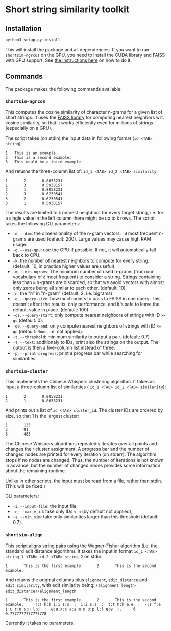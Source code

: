 # Short string similarity toolkit

## Installation

```
python3 setup.py install
```

This will install the package and all dependencies. If you want to run
`shortsim-ngrcos` on the GPU, you need to install the CUDA library and FAISS
with GPU support. See
[the instructions here](https://github.com/facebookresearch/faiss/blob/master/INSTALL.md#install-via-conda)
on how to do it.

## Commands

The package makes the following commands available:

### `shortsim-ngrcos`

This computes the cosine similarity of character n-grams for a given list
of short strings. It uses the
[FAISS library](https://github.com/facebookresearch/faiss/) for computing
nearest neighbors wrt. cosine similarity, so that it works efficiently even
for millions of strings (especially on a GPU).

The script takes (on stdin) the input data in following format
(`id <TAB> string`):

```
1	This is an example.
2	This is a second example.
3	This would be a third example.
```

And returns the three-column list of: `id_1 <TAB> id_2 <TAB> similarity`:

```
1       2       0.8058231
1       3       0.5938157
2       1       0.8058231
2       3       0.6250541
3       2       0.6250541
3       1       0.5938157
```

The results are limited to `k` nearest neighbors for every target string,
i.e. for a single value in the left column there might be up to `k` rows. The
script takes the following CLI parameters:

* `-d`, `--dim`: the dimensionality of the n-gram vectors: `-d` most frequent
n-grams are used (default: 200). Large values may cause high RAM usage.
* `-g`, `--use-gpu`: use the GPU if possible. If not, it will automatically
fall back to CPU.
* `-k`: the number of nearest neighbors to compute for every string. (default:
10, in practice higher values are useful)
* `-m`, `--min-ngrams`: The minimum number of used n-grams (from our vocabulary
of `d` most frequent) to consider a string. Strings containing less than `m`
n-grams are discarded, so that we avoid vectors with almost only zeros being
all similar to each other. (default: 10)
* `-n`: the "n" in "n-gram" (default: 2, i.e. bigrams)
* `-q`, `--query-size`: how much points to pass to FAISS in one query. This
doesn't affect the results, only performance, and it's safe to leave the
default value in place. (default: 100)
* `-qs`, `--query-start`: only compute nearest neighbors of strings with ID
`>= qs` (default: 0).
* `-qe`, `--query-end`: only compute nearest neighbors of strings with ID
`<= qe` (default: `None`, i.e. not applied).
* `-t`, `--threshold`: minimum similarity to output a pair. (default: 0.7)
* `-T`, `--text`: additionaly to IDs, print also the strings on the output. The
output is then a five-column list instead of three.
* `-p`, `--print-progress`: print a progress bar while searching for
similarities.

### `shortsim-cluster`

This implements the Chinese Whispers clustering algorithm. It takes as input
a three-column list of similarities ( `id_1 <TAB> id_2 <TAB> similarity`):

```
1       2       0.8058231
2       1       0.8058231
```

And prints out a list of `id <TAB> cluster_id`. The cluster IDs are ordered
by size, so that 1 is the largest cluster:

```
1       125
2       91
3       485
```

The Chinese Whispers algorithms repeatedly iterates over all points and
changes their cluster assignment. A progress bar and the number of changed
nodes are printed for every iteration (on stderr). The algorithm stops if no
nodes are changed. Thus, the number of iterations is not known in advance,
but the number of changed nodes provides some information about the remaining
runtime.

Unlike in other scripts, the input must be read from a file, rather than
stdin. (This will be fixed.)

CLI parameters:

* `-i`, `--input-file`: the input file,
* `-n`, `--max_v_id`: take only IDs `< n` (by default not applied),
* `-s`, `--min_sim`: take only similarities larger than this threshold
(default: 0.7).

### `shortsim-align`

This script aligns string pairs using the Wagner-Fisher algorithm (i.e. the
standard edit distance algorithm). It takes the input in format
`id_1 <TAB> string_1 <TAB> id_2 <TAB> string_2` on stdin:

```
1       This is the first example.      2       This is the second example.
```

And returns the original columns plus `alignment`,
`edit_distance` and `edit_similarity`, with edit similarity being:
`(alignment_length-edit_distance)/alignment_length`.

```
1       This is the first example.      2       This is the second example.     T:T h:h i:i s:s  :  i:i s:s  :  t:t h:h e:e  :  -:s f:e i:c r:o s:n t:d  :  e:e x:x a:a m:m p:p l:l e:e .:.     6       0.7777777777777778
```

Currently it takes no parameters.
